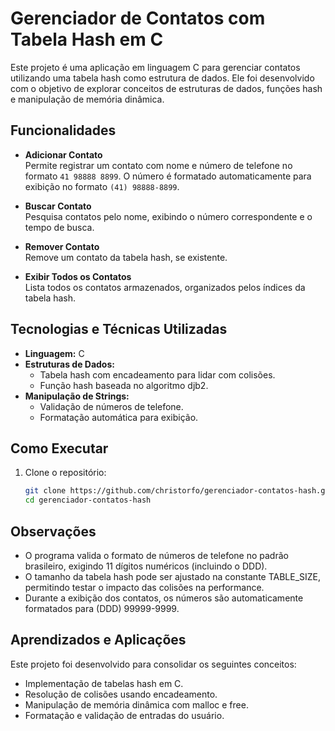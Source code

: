 # Gerenciador de Contatos com Tabela Hash em C

Este projeto é uma aplicação em linguagem C para gerenciar contatos utilizando uma tabela hash como estrutura de dados. Ele foi desenvolvido com o objetivo de explorar conceitos de estruturas de dados, funções hash e manipulação de memória dinâmica.

##  Funcionalidades

- **Adicionar Contato**  
  Permite registrar um contato com nome e número de telefone no formato `41 98888 8899`. O número é formatado automaticamente para exibição no formato `(41) 98888-8899`.

- **Buscar Contato**  
  Pesquisa contatos pelo nome, exibindo o número correspondente e o tempo de busca.

- **Remover Contato**  
  Remove um contato da tabela hash, se existente.

- **Exibir Todos os Contatos**  
  Lista todos os contatos armazenados, organizados pelos índices da tabela hash.

##  Tecnologias e Técnicas Utilizadas

- **Linguagem:** C
- **Estruturas de Dados:**  
  - Tabela hash com encadeamento para lidar com colisões.  
  - Função hash baseada no algoritmo djb2.
- **Manipulação de Strings:**  
  - Validação de números de telefone.  
  - Formatação automática para exibição.  

##  Como Executar

1. Clone o repositório:
   ```bash
   git clone https://github.com/christorfo/gerenciador-contatos-hash.git
   cd gerenciador-contatos-hash
##  Observações

- O programa valida o formato de números de telefone no padrão brasileiro, exigindo 11 dígitos numéricos (incluindo o DDD).
- O tamanho da tabela hash pode ser ajustado na constante TABLE_SIZE, permitindo testar o impacto das colisões na performance.
- Durante a exibição dos contatos, os números são automaticamente formatados para (DDD) 99999-9999.

##  Aprendizados e Aplicações
Este projeto foi desenvolvido para consolidar os seguintes conceitos:

- Implementação de tabelas hash em C.
- Resolução de colisões usando encadeamento.
- Manipulação de memória dinâmica com malloc e free.
- Formatação e validação de entradas do usuário.
